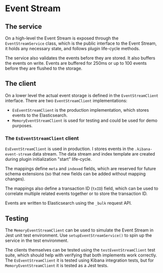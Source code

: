 # Event Stream


## The service

On a high-level the Event Stream is exposed through the `EventStreamService`
class, which is the public interface to the Event Stream, it holds any necessary
state, and follows plugin life-cycle methods.

The service also validates the events before they are stored. It also buffers
the events on write. Events are buffered for 250ms or up to 100 events before
they are flushed to the storage.


## The client

On a lower level the actual event storage is defined in the `EventStreamClient`
interface. There are two `EventStreamClient` implementations:

- `EsEventStreamClient` is the production implementation, which stores events
  to the Elasticsearch.
- `MemoryEventStreamClient` is used for testing and could be used for demo
  purposes.


### The `EsEventStreamClient` client

`EsEventStreamClient` is used in production. I stores events in the
`.kibana-event-stream` data stream. The data stream and index template are
created during plugin initialization "start" life-cycle.

The mappings define `meta` and `indexed` fields, which are reserved for future
schema extensions (so that new fields can be added without mapping changes).

The mappings also define a transaction ID (`txID`) field, which can be used to
correlate multiple related events together or to store the transaction ID.

Events are written to Elasticsearch using the `_bulk` request API.


## Testing

The `MemoryEventStreamClient` can be used to simulate the Event Stream in Jest
unit test environment. Use `setupEventStreamService()` to spin up the service
in the test environment.

The clients themselves can be tested using the `testEventStreamClient` test
suite, which should help with verifying that both implements work correctly.
The `EsEventStreamClient` it is tested using Kibana integration tests, but for
`MemoryEventStreamClient` it is tested as a Jest tests.
